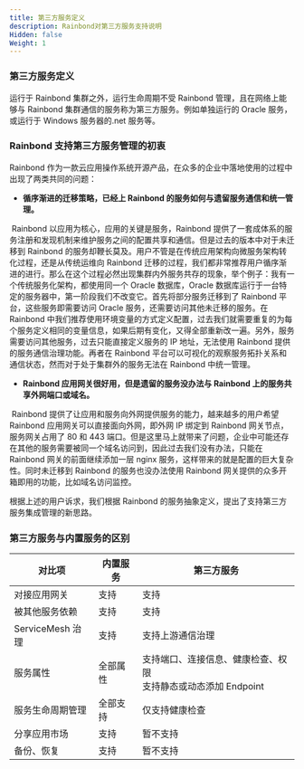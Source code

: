 ```yaml
---
title: 第三方服务定义
description: Rainbond对第三方服务支持说明
Hidden: false
Weight: 1
---
```


### 第三方服务定义

运行于 Rainbond 集群之外，运行生命周期不受 Rainbond 管理，且在网络上能够与 Rainbond 集群通信的服务称为第三方服务。例如单独运行的 Oracle 服务，或运行于 Windows 服务器的.net 服务等。

### Rainbond 支持第三方服务管理的初衷

Rainbond 作为一款云应用操作系统开源产品，在众多的企业中落地使用的过程中出现了两类共同的问题：

- **循序渐进的迁移策略，已经上 Rainbond 的服务如何与遗留服务通信和统一管理。**

​ Rainbond 以应用为核心，应用的关键是服务，Rainbond 提供了一套成体系的服务注册和发现机制来维护服务之间的配置共享和通信。但是过去的版本中对于未迁移到 Rainbond 的服务却鞭长莫及。用户不管是在传统应用架构向微服务架构转化过程，还是从传统运维向 Rainbond 迁移的过程，我们都非常推荐用户循序渐进的进行。那么在这个过程必然出现集群内外服务共存的现象，举个例子：我有一个传统服务化架构，都使用同一个 Oracle 数据库，Oracle 数据库运行于一台特定的服务器中，第一阶段我们不改变它。首先将部分服务迁移到了 Rainbond 平台，这些服务即需要访问 Oracle 服务，还需要访问其他未迁移的服务。在 Rainbond 中我们推荐使用环境变量的方式定义配置，过去我们就需要重复的为每个服务定义相同的变量信息，如果后期有变化，又得全部重新改一遍。另外，服务需要访问其他服务，过去只能直接定义服务的 IP 地址，无法使用 Rainbond 提供的服务通信治理功能。再者在 Rainbond 平台可以可视化的观察服务拓扑关系和通信状态，然而对于处于集群外的服务无法在 Rainbond 中统一管理。

- **Rainbond 应用网关很好用，但是遗留的服务没办法与 Rainbond 上的服务共享外网端口或域名。**

​ Rainbond 提供了让应用和服务向外网提供服务的能力，越来越多的用户希望 Rainbond 应用网关可以直接面向外网，即外网 IP 绑定到 Rainbond 网关节点，服务网关占用了 80 和 443 端口。但是这里马上就带来了问题，企业中可能还存在其他的服务需要被同一个域名访问到，因此过去我们没有办法，只能在 Rainbond 网关的前面继续添加一层 nginx 服务，这样带来的就是配置的巨大复杂性。同时未迁移到 Rainbond 的服务也没办法使用 Rainbond 网关提供的众多开箱即用的功能，比如域名访问监控。

根据上述的用户诉求，我们根据 Rainbond 的服务抽象定义，提出了支持第三方服务集成管理的新思路。

### 第三方服务与内置服务的区别

| 对比项           | 内置服务 | 第三方服务                                                          |
| ---------------- | -------- | ------------------------------------------------------------------- |
| 对接应用网关     | 支持     | 支持                                                                |
| 被其他服务依赖   | 支持     | 支持                                                                |
| ServiceMesh 治理 | 支持     | 支持上游通信治理                                                    |
| 服务属性         | 全部属性 | 支持端口、连接信息、健康检查、权限<br />支持静态或动态添加 Endpoint |
| 服务生命周期管理 | 全部支持 | 仅支持健康检查                                                      |
| 分享应用市场     | 支持     | 暂不支持                                                            |
| 备份、恢复       | 支持     | 暂不支持                                                            |
